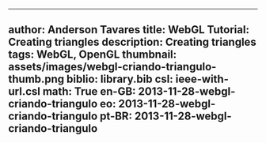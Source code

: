 ------------------------------
author: Anderson Tavares
title: WebGL Tutorial: Creating triangles
description: Creating triangles
tags: WebGL, OpenGL
thumbnail: assets/images/webgl-criando-triangulo-thumb.png
biblio: library.bib
csl: ieee-with-url.csl
math: True
en-GB: 2013-11-28-webgl-criando-triangulo
eo: 2013-11-28-webgl-criando-triangulo
pt-BR: 2013-11-28-webgl-criando-triangulo
------------------------------
